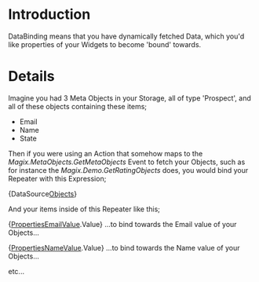 # Introduction #

DataBinding means that you have dynamically fetched Data, which you'd like properties of your Widgets to become 'bound' towards.

# Details #

Imagine you had 3 Meta Objects in your Storage, all of type 'Prospect', and all of these objects containing these items;

  * Email
  * Name
  * State

Then if you were using an Action that somehow maps to the _Magix.MetaObjects.GetMetaObjects_ Event to fetch your Objects, such as for instance the _Magix.Demo.GetRatingObjects_ does, you would bind your Repeater with this Expression;

{DataSource[Objects](Objects.md)}

And your items inside of this Repeater like this;

{[Properties](Properties.md)[Email](Email.md)[Value](Value.md).Value}
...to bind towards the Email value of your Objects...

{[Properties](Properties.md)[Name](Name.md)[Value](Value.md).Value}
...to bind towards the Name value of your Objects...

etc...